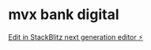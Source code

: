 # mvx bank digital

[Edit in StackBlitz next generation editor ⚡️](https://stackblitz.com/~/github.com/Felipe77769/sb1-vyqf6-mvx)
